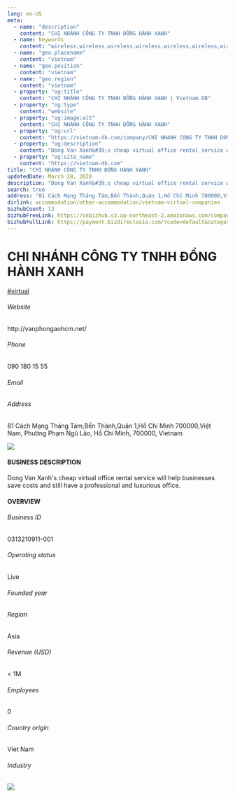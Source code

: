 ```yaml
---
lang: en-US
meta:
  - name: "description"
    content: "CHI NHÁNH CÔNG TY TNHH ĐỒNG HÀNH XANH"
  - name: keywords
    content: "wireless,wireless,wireless,wireless,wireless,wireless,wireless,wireless,wireless,wireless,wireless,wireless,wireless,wireless,wireless,wireless,wireless,vietnam-virtual-companies"
  - name: "geo.placename"
    content: "vietnam"
  - name: "geo.position"
    content: "vietnam"
  - name: "geo.region"
    content: "vietnam"
  - property: "og:title"
    content: "CHI NHÁNH CÔNG TY TNHH ĐỒNG HÀNH XANH | Vietnam DB"
  - property: "og:type"
    content: "website"
  - property: "og:image:alt"
    content: "CHI NHÁNH CÔNG TY TNHH ĐỒNG HÀNH XANH"
  - property: "og:url"
    content: "https://vietnam-db.com/company/CHI NHANH CONG TY TNHH DONG HANH XANH-3095413"
  - property: "og:description"
    content: "Dong Van Xanh&#39;s cheap virtual office rental service will help businesses save costs and still have a professional and luxurious office."
  - property: "og:site_name"
    content: "https://vietnam-db.com"
title: "CHI NHÁNH CÔNG TY TNHH ĐỒNG HÀNH XANH"
updatedDate: March 28, 2020
description: "Dong Van Xanh&#39;s cheap virtual office rental service will help businesses save costs and still have a professional and luxurious office."
search: true
address: "81 Cách Mạng Tháng Tám,Bến Thành,Quận 1,Hồ Chí Minh 700000,Việt Nam, Phường Phạm Ngũ Lão, Hồ Chí Minh, 700000, Vietnam"
dirlink: accommodation/other-accommodation/vietnam-virtual-companies
bizhubCount: 13
bizhubFreeLink: https://vnbizhub.s3.ap-northeast-2.amazonaws.com/companies/vietnam-virtual-companies_preview.xlsx
bizhubFullLink: https://payment.bizdirectasia.com/?code=default&category=bizhub&item=vietnam-virtual-companies&redirect=https://vietnam-db.com
---
```



<div class="bd-item">
    <div class="item-content">
        <div class="detail-title-wrap">
            <h1 class="detail-title">
                CHI NHÁNH CÔNG TY TNHH ĐỒNG HÀNH XANH
            </h1>
        </div>
		<div class="detail-tagslist"><a href="/accommodation/other-accommodation/tags/virtual" class="detail-tagitem">#virtual</a></div>
        <h6 class="bd-label">Website</h6>
        <p>http://vanphongaohcm.net/</p>
		<h6 class="bd-label">Phone</h6>
        <p>090 180 15 55</p>
        <h6 class="bd-label">Email</h6>
        <p><a class="textColorPrimary" href="#"></a></p>
        <h6 class="bd-label">Address</h6>
        <p>81 Cách Mạng Tháng Tám,Bến Thành,Quận 1,Hồ Chí Minh 700000,Việt Nam, Phường Phạm Ngũ Lão, Hồ Chí Minh, 700000, Vietnam</p>
    </div>
</div>

<div class="banner-wrap text-center"><a href="" class="banner-link"><img src="/assets/vndb.com/BannerAds2.jpg" class="banner-img"></a></div>

<div class="bd-item">
    <div class="item-content">
        <h4 class="textColorPrimary item-title">BUSINESS DESCRIPTION</h4>
        <p>Dong Van Xanh&#39;s cheap virtual office rental service will help businesses save costs and still have a professional and luxurious office.</p>
    </div>
</div>

<div class="bd-item">
    <div class="item-content">
        <h4 class="textColorPrimary item-title">OVERVIEW</h4>
        <div class="item-info">
            <h6 class="bd-label">Business ID</h6>
            <p>0313210911-001</p>
        </div>
        <div class="item-info">
            <h6 class="bd-label">Operating status</h6>
            <p>Live<small class="bd-status_dot live"></small></p>
        </div>
        <div class="item-info">
            <h6 class="bd-label">Founded year</h6>
            <p></p>
        </div>
        <div class="item-info">
            <h6 class="bd-label">Region</h6>
            <p>Asia</p>
        </div>
        <div class="item-info">
            <h6 class="bd-label">Revenue (USD)</h6>
            <p>&lt; 1M</p>
        </div>
        <div class="item-info">
            <h6 class="bd-label">Employees</h6>
            <p>0</p>
        </div>
        <div class="item-info">
            <h6 class="bd-label">Country origin</h6>
            <p>Viet Nam</p>
        </div>
        <div class="item-info">
            <h6 class="bd-label">Industry</h6>
            <p></p>
        </div>
    </div>
</div>

<div class="banner-wrap text-center"><a href="" class="banner-link"><img src="/assets/vndb.com/BannerAd_04_728x90.jpg" class="banner-img"></a></div>

<CustomPopup popupTitle="ENTER EMAIL TO DOWNLOAD" popupSubTitle="The companies data will be sent to your inbox. Please enter your email." :free="this.$frontmatter.bizhubFreeLink" :paid="this.$frontmatter.bizhubFullLink" :count="this.$frontmatter.bizhubCount"/>

